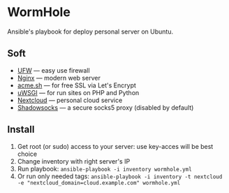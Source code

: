 # WormHole

Ansible's playbook for deploy personal server on Ubuntu.

## Soft

* [UFW](https://launchpad.net/ufw) — easy use firewall
* [Nginx](https://www.nginx.com/) — modern web server
* [acme.sh](https://acme.sh) — for free SSL via Let's Encrypt
* [uWSGI](https://uwsgi-docs.readthedocs.io/en/latest/) — for run sites on PHP and Python
* [Nextcloud](https://nextcloud.com/) — personal cloud service
* [Shadowsocks](https://shadowsocks.org) — a secure socks5 proxy (disabled by default)

## Install

1. Get root (or sudo) access to your server: use key-acces will be best choice
2. Change inventory with right server's IP
3. Run playbook: `ansible-playbook -i inventory wormhole.yml`
4. Or run only needed tags: `ansible-playbook -i inventory -t nextcloud -e "nextcloud_domain=cloud.example.com" wormhole.yml`
